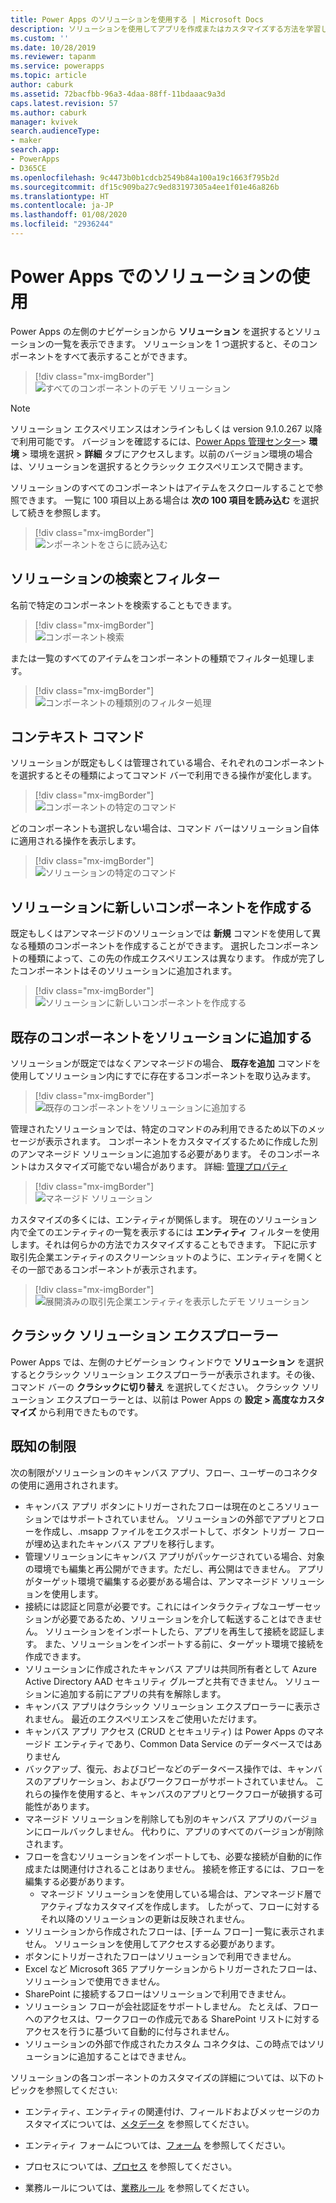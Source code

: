 ```yaml
---
title: Power Apps のソリューションを使用する | Microsoft Docs
description: ソリューションを使用してアプリを作成またはカスタマイズする方法を学習します
ms.custom: ''
ms.date: 10/28/2019
ms.reviewer: tapanm
ms.service: powerapps
ms.topic: article
author: caburk
ms.assetid: 72bacfbb-96a3-4daa-88ff-11bdaaac9a3d
caps.latest.revision: 57
ms.author: caburk
manager: kvivek
search.audienceType:
- maker
search.app:
- PowerApps
- D365CE
ms.openlocfilehash: 9c4473b0b1cdcb2549b84a100a19c1663f795b2d
ms.sourcegitcommit: df15c909ba27c9ed83197305a4ee1f01e46a826b
ms.translationtype: HT
ms.contentlocale: ja-JP
ms.lasthandoff: 01/08/2020
ms.locfileid: "2936244"
---
```

# <a name="use-solutions-in-power-apps"></a>Power Apps でのソリューションの使用

 Power Apps の左側のナビゲーションから **ソリューション** を選択するとソリューションの一覧を表示できます。 ソリューションを 1 つ選択すると、そのコンポーネントをすべて表示することができます。 
 
> [!div class="mx-imgBorder"]  
> ![すべてのコンポーネントのデモ ソリューション](media/solution-all-items-list.PNG "すべてのコンポーネントのデモ ソリューション")  
 
> [!NOTE]
>  ソリューション エクスペリエンスはオンラインもしくは version 9.1.0.267 以降で利用可能です。 バージョンを確認するには、[Power Apps 管理センター](https://admin.powerapps.com/)> **環境** > 環境を選択 > **詳細** タブにアクセスします。以前のバージョン環境の場合は、ソリューションを選択するとクラシック エクスペリエンスで開きます。  
 
 ソリューションのすべてのコンポーネントはアイテムをスクロールすることで参照できます。 一覧に 100 項目以上ある場合は **次の 100 項目を読み込む** を選択して続きを参照します。 
 
> [!div class="mx-imgBorder"]  
> ![ンポーネントをさらに読み込む](media/load-more.PNG "コンポーネントをさらに読み込む")  

 ## <a name="search-and-filter-in-a-solution"></a>ソリューションの検索とフィルター
 
 名前で特定のコンポーネントを検索することもできます。 
 
> [!div class="mx-imgBorder"]  
> ![コンポーネント検索](media/solution-search-box.png "コンポーネント検索")  
 
 または一覧のすべてのアイテムをコンポーネントの種類でフィルター処理します。
  
> [!div class="mx-imgBorder"]  
> ![コンポーネントの種類別のフィルター処理](media/solution-filter.PNG "コンポーネントの種類別のフィルター処理")  
 
 ## <a name="contextual-commands"></a>コンテキスト コマンド
 
 ソリューションが既定もしくは管理されている場合、それぞれのコンポーネントを選択するとその種類によってコマンド バーで利用できる操作が変化します。 
 
> [!div class="mx-imgBorder"]  
> ![コンポーネントの特定のコマンド](media/component-commands.png "コンポーネントの特定のコマンド")  
 
 どのコンポーネントも選択しない場合は、コマンド バーはソリューション自体に適用される操作を表示します。 
 
> [!div class="mx-imgBorder"]  
> ![ソリューションの特定のコマンド](media/solution-commands.PNG "ソリューションの特定のコマンド")  
 
 ## <a name="create-components-in-a-solution"></a>ソリューションに新しいコンポーネントを作成する
 既定もしくはアンマネージドのソリューションでは **新規** コマンドを使用して異なる種類のコンポーネントを作成することができます。 選択したコンポーネントの種類によって、この先の作成エクスペリエンスは異なります。 作成が完了したコンポーネントはそのソリューションに追加されます。 
 
> [!div class="mx-imgBorder"]  
> ![ソリューションに新しいコンポーネントを作成する](media/solution-new-component.PNG "ソリューションに新しいコンポーネントを作成する")  
 
 ## <a name="add-an-existing-component-to-a-solution"></a>既存のコンポーネントをソリューションに追加する
 
 ソリューションが既定ではなくアンマネージドの場合、 **既存を追加** コマンドを使用してソリューション内にすでに存在するコンポーネントを取り込みます。  
 
> [!div class="mx-imgBorder"]  
> ![既存のコンポーネントをソリューションに追加する](media/solution-add-existing-component.PNG "既存のコンポーネントをソリューションに追加する")  
  
 管理されたソリューションでは、特定のコマンドのみ利用できるため以下のメッセージが表示されます。 コンポーネントをカスタマイズするために作成した別のアンマネージド ソリューションに追加する必要があります。 そのコンポーネントはカスタマイズ可能でない場合があります。 詳細: [管理プロパティ](solutions-overview.md#managed-properties)

> [!div class="mx-imgBorder"]  
> ![マネージド ソリューション](media/managed-solution.PNG "マネージド ソリューション")  

 カスタマイズの多くには、エンティティが関係します。 現在のソリューション内で全てのエンティティの一覧を表示するには **エンティティ** フィルターを使用します。それは何らかの方法でカスタマイズすることもできます。 下記に示す取引先企業エンティティのスクリーンショットのように、エンティティを開くとその一部であるコンポーネントが表示されます。 
   
> [!div class="mx-imgBorder"]  
> ![展開済みの取引先企業エンティティを表示したデモ ソリューション](media/solution-entity-account.png "展開済みの取引先企業エンティティを表示したデモ ソリューション")  

## <a name="classic-solution-explorer"></a>クラシック ソリューション エクスプローラー

Power Apps では、左側のナビゲーション ウィンドウで **ソリューション** を選択するとクラシック ソリューション エクスプローラーが表示されます。その後、コマンド バーの **クラシックに切り替え** を選択してください。 クラシック ソリューション エクスプローラーとは、以前は Power Apps の **設定 > 高度なカスタマイズ** から利用できたものです。 

## <a name="known-limitations"></a>既知の制限

次の制限がソリューションのキャンバス アプリ、フロー、ユーザーのコネクタの使用に適用されされます。 

- キャンバス アプリ ボタンにトリガーされたフローは現在のところソリューションではサポートされていません。 ソリューションの外部でアプリとフローを作成し、.msapp ファイルをエクスポートして、ボタン トリガー フローが埋め込まれたキャンバス アプリを移行します。 
- 管理ソリューションにキャンバス アプリがパッケージされている場合、対象の環境でも編集と再公開ができます。ただし、再公開はできません。 アプリがターゲット環境で編集する必要がある場合は、アンマネージド ソリューションを使用します。 
- 接続には認証と同意が必要です。これにはインタラクティブなユーザーセッションが必要であるため、ソリューションを介して転送することはできません。 ソリューションをインポートしたら、アプリを再生して接続を認証します。 また、ソリューションをインポートする前に、ターゲット環境で接続を作成できます。 
-   ソリューションに作成されたキャンバス アプリは共同所有者として Azure Active Directory AAD セキュリティ グループと共有できません。 ソリューションに追加する前にアプリの共有を解除します。
-   キャンバス アプリはクラシック ソリューション エクスプローラーに表示されません。 最近のエクスペリエンスをご使用いただけます。
-   キャンバス アプリ アクセス (CRUD とセキュリティ) は Power Apps のマネージド エンティティであり、Common Data Service のデータベースではありません
- バックアップ、復元、およびコピーなどのデータベース操作では、キャンバスのアプリケーション、およびワークフローがサポートされていません。 これらの操作を使用すると、キャンバスのアプリとワークフローが破損する可能性があります。
- マネージド ソリューションを削除しても別のキャンバス アプリのバージョンにロールバックしません。 代わりに、アプリのすべてのバージョンが削除されます。
- フローを含むソリューションをインポートしても、必要な接続が自動的に作成または関連付けされることはありません。 接続を修正するには、フローを編集する必要があります。
  - マネージド ソリューションを使用している場合は、アンマネージド層でアクティブなカスタマイズを作成します。 したがって、フローに対するそれ以降のソリューションの更新は反映されません。 
- ソリューションから作成されたフローは、[チーム フロー] 一覧に表示されません。 ソリューションを使用してアクセスする必要があります。 
- ボタンにトリガーされたフローはソリューションで利用できません。
- Excel など Microsoft 365 アプリケーションからトリガーされたフローは、ソリューションで使用できません。
- SharePoint に接続するフローはソリューションで利用できません。
- ソリューション フローが会社認証をサポートしません。 たとえば、フローへのアクセスは、ワークフローの作成元である SharePoint リストに対するアクセスを行うに基づいて自動的に付与されません。
- ソリューションの外部で作成されたカスタム コネクタは、この時点ではソリューションに追加することはできません。


 ソリューションの各コンポーネントのカスタマイズの詳細については、以下のトピックを参照してください:  
  
-   エンティティ、エンティティの関連付け、フィールドおよびメッセージのカスタマイズについては、[メタデータ](create-edit-metadata.md) を参照してください。  
  
-   エンティティ フォームについては、[フォーム](../model-driven-apps/create-design-forms.md) を参照してください。  
  
-   プロセスについては、[プロセス](../model-driven-apps/guide-staff-through-common-tasks-processes.md) を参照してください。  
  
-   業務ルールについては、[業務ルール](../model-driven-apps/create-business-rules-recommendations-apply-logic-form.md) を参照してください。  
